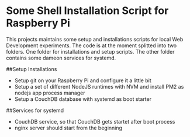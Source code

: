 # Some Shell Installation Script for Raspberry Pi

This projects maintains some setup and installations scripts for local Web Development experiments. The code 
is at the moment splitted into two folders. One folder for installations and setup scripts. The other folder
contains some dameon services for systemd. 

##Setup Installations
- Setup git on your Raspberry Pi and configure it a little bit
- Setup a set of different NodeJS runtimes with NVM and install PM2 as nodejs app process manager
- Setup a CouchDB database with systemd as boot starter

##Services for systemd
- CouchDB service, so that CouchDB gets startet after boot process
- nginx server should start from the beginning
